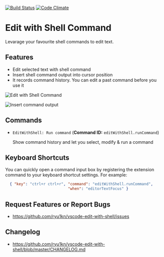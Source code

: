 [![Build Status](https://travis-ci.org/ryu1kn/vscode-edit-with-shell.svg?branch=master)](https://travis-ci.org/ryu1kn/vscode-edit-with-shell) [![Code Climate](https://codeclimate.com/github/ryu1kn/vscode-edit-with-shell/badges/gpa.svg)](https://codeclimate.com/github/ryu1kn/vscode-edit-with-shell)

# Edit with Shell Command

Levarage your favourite shell commands to edit text.

## Features

* Edit selected text with shell command
* Insert shell command output into cursor position
* It records command history. You can edit a past command before you use it

![Edit with Shell Command](https://raw.githubusercontent.com/ryu1kn/vscode-edit-with-shell/master/images/animations/edit-with-shell.gif)

![Insert command output](https://raw.githubusercontent.com/ryu1kn/vscode-edit-with-shell/master/images/animations/insert-command-output.gif)

## Commands

* `EditWithShell: Run command` (**Command ID:** `editWithShell.runCommand`)

    Show command history and let you select, modify & run a command

## Keyboard Shortcuts

You can quickly open a command input box by registering the extension command to your keyboard shortcut settings. For example:

```json
  { "key": "ctrl+r ctrl+r", "command": "editWithShell.runCommand",
                            "when": "editorTextFocus" }
```

## Request Features or Report Bugs

* https://github.com/ryu1kn/vscode-edit-with-shell/issues

## Changelog

* https://github.com/ryu1kn/vscode-edit-with-shell/blob/master/CHANGELOG.md
